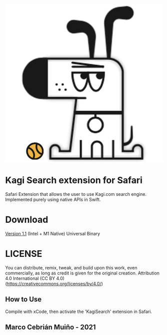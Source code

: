 ![Logo](origi.png)
# Kagi Search extension for Safari
Safari Extension that allows the user to use Kagi.com search engine. 
Implemented purely using native APIs in Swift.

# Download
[Version 1.1](https://github.com/marcocebrian/kagisearchsafari/releases/download/v11/KagiSearch.zip)
(Intel + M1 Native) Universal Binary

# LICENSE
You can distribute, remix, tweak, and build upon this work,
even commercially, as long as credit is given for the original creation.
Attribution 4.0 International (CC BY 4.0)
(https://creativecommons.org/licenses/by/4.0/)

## How to Use
Compile with xCode, then activate the 'KagiSearch' extension in Safari.

## Marco Cebrián Muiño - 2021
